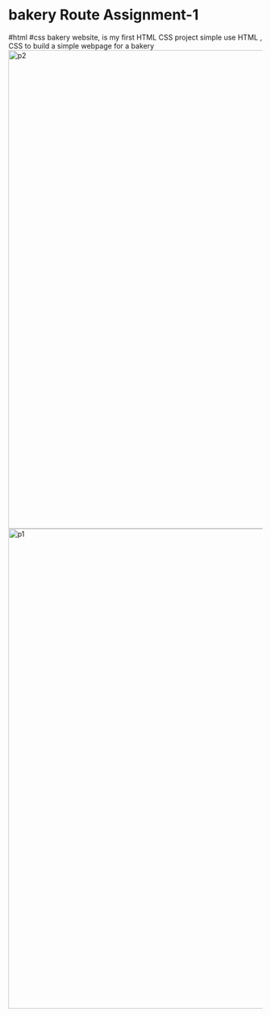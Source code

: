 # bakery Route Assignment-1
#html #css 
bakery website, is my first HTML CSS project   simple use HTML , CSS to build a simple webpage for a bakery 
<img width="947" alt="p2" src="https://github.com/sh22o/bekary/assets/100959685/2ff32dc6-d61a-4f12-9b01-663156dbbace">
<img width="950" alt="p1" src="https://github.com/sh22o/bekary/assets/100959685/4fcc36ba-9ea0-4083-8340-94d86be2630b">
